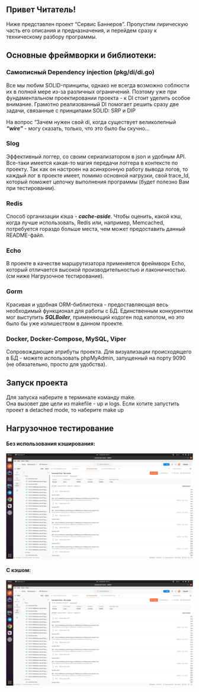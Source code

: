 ## Привет Читатель!   
Ниже представлен проект “Сервис Баннеров”. Пропустим лирическую часть его описания и предназначения, и перейдем сразу к техническому разбору программы.

## Основные фреймворки и библиотеки:

### Самописный Dependency injection (pkg/di/di.go) 
Все мы любим SOLID-принципы, однако не всегда возможно соблюсти их в полной мере из-за различных ограничений. Поэтому уже при фундаментальном проектировании проекта - к DI стоит уделить особое внимание. Грамотно реализованный DI помогает решить сразу две задачи, связанные с принципами SOLID: SRP и DIP

На вопрос “Зачем нужен свой di, когда существует великолепный ***“wire”*** - могу сказать, только, что это было бы скучно…

### Slog
Эффективный логгер, со своим сериализатором в json и удобным API. Все-таки имеется какая-то магия передачи логгера в контексте по проекту. Так как он настроен на асинхронную работу вывода логов, то каждый лог в проекте имеет, помимо основной нагрузки, свой trace_Id, который поможет цепочку выполнения программы (будет полезно Вам при тестировании).

### Redis
Способ организации кэша - ***cache-aside***. Чтобы оценить, какой кэш, когда лучше использовать, Redis или, например, Memcached, потребуется гораздо больше места, чем может предоставить данный README-файл.

### Echo
В проекте в качестве маршрутизатора применяется фреймворк Echo, который отличается высокой производительностью и лаконичностью. (см ниже Нагрузочное тестирование).

### Gorm
Красивая и удобная ORM-библиотека - предоставляющая весь необходимый функционал для работы с БД. Единственным конкурентом мог выступить ***SQLBoiler***, применяющий кодоген под капотом, но это было бы уже излишеством в данном проекте.

### Docker, Docker-Compose, MySQL, Viper 
Сопровождающие атрибуты проекта. Для визуализации происходящего в БД - можете использовать phpMyAdmin, запущенный на порту 9090 (не обязательно, просто для удобства). 



## Запуск проекта
Для запуска наберите в терминале команду make.   
Она вызовет две цели из makefile - up и logs. Если хотите запустить проект в detached mode, то наберите make up 

## Нагрузочное тестирование

#### Без использования кэширования:
![](images/withcache.png)

#### С кэшом:
![](images/withcache.png)
